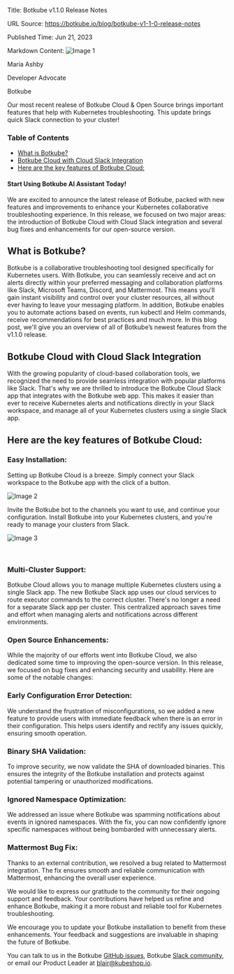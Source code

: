 Title: Botkube v1.1.0 Release Notes

URL Source: https://botkube.io/blog/botkube-v1-1-0-release-notes

Published Time: Jun 21, 2023

Markdown Content:
![Image 1](https://assets-global.website-files.com/634fabb21508d6c9db9bc46f/6408ed63e5b48fed17e54625_SE6Pjp9PW9TaOwePHJXRaxaLQgYdT2HX_5PYASmvIx8.jpeg)

Maria Ashby

Developer Advocate

Botkube

Our most recent realese of Botkube Cloud & Open Source brings important features that help with Kubernetes troubleshooting. This update brings quick Slack connection to your cluster!

### Table of Contents

*   [What is Botkube?](#what-is-botkube-)
*   [Botkube Cloud with Cloud Slack Integration](#botkube-cloud-with-cloud-slack-integration)
*   [Here are the key features of Botkube Cloud:](#here-are-the-key-features-of-botkube-cloud-)

#### Start Using Botkube AI Assistant Today!

We are excited to announce the latest release of Botkube, packed with new features and improvements to enhance your Kubernetes collaborative troubleshooting experience. In this release, we focused on two major areas: the introduction of Botkube Cloud with Cloud Slack integration and several bug fixes and enhancements for our open-source version.

What is Botkube?
----------------

Botkube is a collaborative troubleshooting tool designed specifically for Kubernetes users. With Botkube, you can seamlessly receive and act on alerts directly within your preferred messaging and collaboration platforms like Slack, Microsoft Teams, Discord, and Mattermost. This means you'll gain instant visibility and control over your cluster resources, all without ever having to leave your messaging platform. In addition, Botkube enables you to automate actions based on events, run kubectl and Helm commands, receive recommendations for best practices and much more. In this blog post, we'll give you an overview of all of Botkube’s newest features from the v1.1.0 release.

Botkube Cloud with Cloud Slack Integration
------------------------------------------

With the growing popularity of cloud-based collaboration tools, we recognized the need to provide seamless integration with popular platforms like Slack. That's why we are thrilled to introduce the Botkube Cloud Slack app that integrates with the Botkube web app. This makes it easier than ever to receive Kubernetes alerts and notifications directly in your Slack workspace, and manage all of your Kubernetes clusters using a single Slack app.

Here are the key features of Botkube Cloud:
-------------------------------------------

### Easy Installation:

Setting up Botkube Cloud is a breeze. Simply connect your Slack workspace to the Botkube app with the click of a button.

![Image 2](https://assets-global.website-files.com/634fabb21508d6c9db9bc46f/64940fc9213e4ff10a1b4672_jaaGtHC2ScR0Nac7Bts5ZqRHFfLVeeZYeY4oQk6BN3mYKpUVH09FW11MtSqAA7UBZAc-YOWj38D9F54ahYH5xRE0oDlxc9K17hYum4BIp30W64-cZxHWJJZwKrv7mNYV9-yJ46QlBcSWkiiLgIzIt20.png)

Invite the Botkube bot to the channels you want to use, and continue your configuration. Install Botkube into your Kubernetes clusters, and you're ready to manage your clusters from Slack.

![Image 3](https://assets-global.website-files.com/634fabb21508d6c9db9bc46f/64940fe3950f20abf76fa3ce_StacAl4VR0BYqGhlJz4HOSii505G8uK8S4WNAptRmeQ0zBU3u_tzqj6Cnwmi5fjYC1aR0ssDiaKbxrrwFatfr0nolxyrFGtBbHKnlNXHpqE2oLA4GwMNU_qc6ufRj-4c71QTo5fDSK0GkHhH31kQjlY.png)

‍

### Multi-Cluster Support:

Botkube Cloud allows you to manage multiple Kubernetes clusters using a single Slack app. The new Botkube Slack app uses our cloud services to route executor commands to the correct cluster. There's no longer a need for a separate Slack app per cluster. This centralized approach saves time and effort when managing alerts and notifications across different environments.

### Open Source Enhancements:

While the majority of our efforts went into Botkube Cloud, we also dedicated some time to improving the open-source version. In this release, we focused on bug fixes and enhancing security and usability. Here are some of the notable changes:

### Early Configuration Error Detection:

We understand the frustration of misconfigurations, so we added a new feature to provide users with immediate feedback when there is an error in their configuration. This helps users identify and rectify any issues quickly, ensuring smooth operation.

### Binary SHA Validation:

To improve security, we now validate the SHA of downloaded binaries. This ensures the integrity of the Botkube installation and protects against potential tampering or unauthorized modifications.

### Ignored Namespace Optimization:

We addressed an issue where Botkube was spamming notifications about events in ignored namespaces. With the fix, you can now confidently ignore specific namespaces without being bombarded with unnecessary alerts.

### Mattermost Bug Fix:

Thanks to an external contribution, we resolved a bug related to Mattermost integration. The fix ensures smooth and reliable communication with Mattermost, enhancing the overall user experience.

We would like to express our gratitude to the community for their ongoing support and feedback. Your contributions have helped us refine and enhance Botkube, making it a more robust and reliable tool for Kubernetes troubleshooting.

We encourage you to update your Botkube installation to benefit from these enhancements. Your feedback and suggestions are invaluable in shaping the future of Botkube.

You can talk to us in the Botkube [GitHub issues](https://github.com/kubeshop/botkube/issues), Botkube [Slack community](https://join.botkube.io/), or email our Product Leader at [blair@kubeshop.io](mailto:blair@kubeshop.io).
